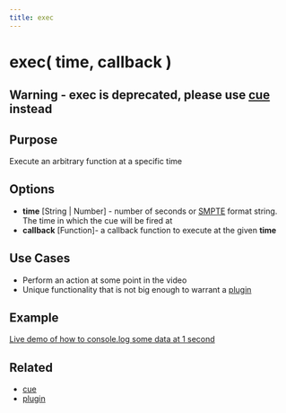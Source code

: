 ```yaml
---
title: exec
---
```

# exec( time, callback ) #

## Warning - exec is deprecated, please use [cue](#cue) instead ##

## Purpose ##

Execute an arbitrary function at a specific time

## Options ##

* **time** \[String | Number\] - number of seconds or [SMPTE](http://en.wikipedia.org/wiki/SMPTE_timecode) format string. The time in which the cue will be fired at
* **callback** \[Function\]- a callback function to execute at the given **time**

## Use Cases ##

* Perform an action at some point in the video
* Unique functionality that is not big enough to warrant a [plugin](/popcorn-docs/utility-methods/#plugin)

## Example ##

[Live demo of how to console.log some data at 1 second](http://jsfiddle.net/popcornjs/6SzsX/)

## Related ##

* [cue](#cue)
* [plugin](/popcorn-docs/utility-methods/#plugin)
